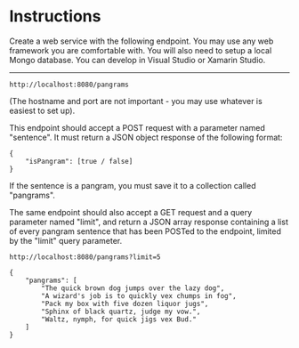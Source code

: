 # Instructions

Create a web service with the following endpoint. You may use any web framework you are comfortable with. You 
will also need to setup a local Mongo database. You can develop in Visual Studio or Xamarin Studio.

------

`http://localhost:8080/pangrams`

(The hostname and port are not important - you may use whatever is easiest to set up).

This endpoint should accept a POST request with a parameter named "sentence". It must return a JSON object response of the following format:

    {
        "isPangram": [true / false]
    }

If the sentence is a pangram, you must save it to a collection called "pangrams".

The same endpoint should also accept a GET request and a query parameter named "limit", and return a JSON array response
containing a list of every pangram sentence that has been POSTed to the endpoint, limited by the "limit" query
parameter.

`http://localhost:8080/pangrams?limit=5`

    {
        "pangrams": [
            "The quick brown dog jumps over the lazy dog",
            "A wizard's job is to quickly vex chumps in fog",
            "Pack my box with five dozen liquor jugs",
            "Sphinx of black quartz, judge my vow.",
            "Waltz, nymph, for quick jigs vex Bud."
        ]
    }

